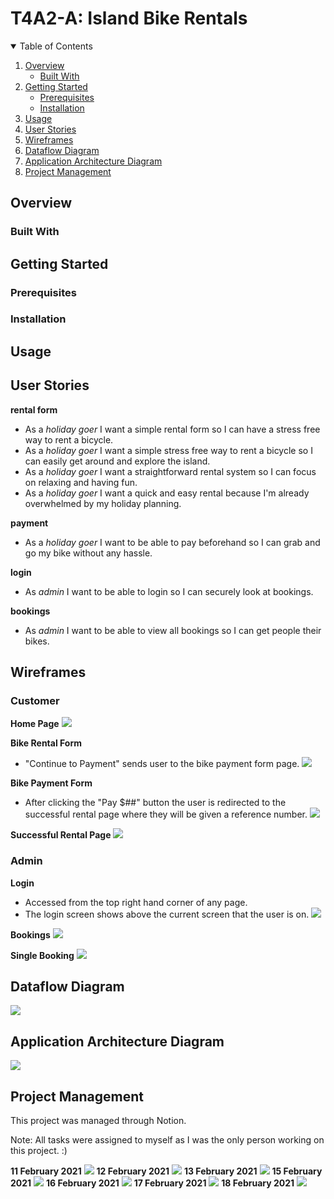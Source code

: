 # T4A2-A: Island Bike Rentals
<!-- TABLE OF CONTENTS -->
<details open="open">
  <summary>Table of Contents</summary>
  <ol>
    <li>
      <a href="#overview">Overview</a>
      <ul>
        <li><a href="#built-with">Built With</a></li>
      </ul>
    </li>
    <li>
      <a href="#getting-started">Getting Started</a>
      <ul>
        <li><a href="#prerequisites">Prerequisites</a></li>
        <li><a href="#installation">Installation</a></li>
      </ul>
    </li>
    <li><a href="#usage">Usage</a></li>
    <li><a href="#user-stories">User Stories</a></li>
    <li><a href="#wireframes">Wireframes</a></li>
    <li><a href="#dataflow-diagram">Dataflow Diagram</a></li>
    <li><a href="#application-architecture-diagram">Application Architecture Diagram</a></li>
    <li><a href="#project-management">Project Management</a></li>
  </ol>
</details>

## Overview
<!-- about the project -->
### Built With
<!-- list any major frameworks that you built your project using (bootstrap...) -->

## Getting Started
<!-- instructions on setting up your project locally -->
### Prerequisites
<!-- list things you need to use the software and how to install them -->
### Installation
<!-- clone repo... -->

## Usage
<!-- useful examples of how a project can be used. Additional screenshots, code examples and demos -->

## User Stories
<!-- organize by feature -->
**rental form**
- As a _holiday goer_ I want a simple rental form so I can have a stress free way to rent a bicycle.
- As a _holiday goer_ I want a simple stress free way to rent a bicycle so I can easily get around and explore the island.
- As a _holiday goer_ I want a straightforward rental system so I can focus on relaxing and having fun.
- As a _holiday goer_ I want a quick and easy rental because I'm already overwhelmed by my holiday planning.

**payment**
- As a _holiday goer_ I want to be able to pay beforehand so I can grab and go my bike without any hassle.

**login**
- As _admin_ I want to be able to login so I can securely look at bookings.

**bookings**
- As _admin_ I want to be able to view all bookings so I can get people their bikes.

<!-- - As an _island local_ I want a fun way to get around the island so I can have a good time. -->
<!-- - As _someone who visits the island often_ I want my details to be stored so I don't have to fill out a form each time. -->

## Wireframes
### Customer 
**Home Page**
![](./docs/wireframes/home.png)

**Bike Rental Form**
- "Continue to Payment" sends user to the bike payment form page.
![](./docs/wireframes/rent.png)

**Bike Payment Form**
- After clicking the "Pay $##" button the user is redirected to the successful rental page where they will be given a reference number.
![](./docs/wireframes/payment.png)

**Successful Rental Page**
![](./docs/wireframes/rent_success.png)

### Admin
**Login**
- Accessed from the top right hand corner of any page. 
- The login screen shows above the current screen that the user is on.
![](./docs/wireframes/login.png)

**Bookings**
![](./docs/wireframes/bookings.png)

**Single Booking**
![](./docs/wireframes/single_booking.png)



## Dataflow Diagram
![](./docs/diagrams/dataflow.png)

## Application Architecture Diagram
![](./docs/diagrams/aad.png)

## Project Management

This project was managed through Notion. 

Note: All tasks were assigned to myself as I was the only person working on this project. :)

**11 February 2021**
![](./docs/notion/2021-02-11.png)
**12 February 2021**
![](./docs/notion/2021-02-12.png)
**13 February 2021**
![](./docs/notion/2021-02-13.png)
**15 February 2021**
![](./docs/notion/2021-02-15.png)
**16 February 2021**
![](./docs/notion/2021-02-16.png)
**17 February 2021**
![](./docs/notion/2021-02-17.png)
**18 February 2021**
![](./docs/notion/2021-02-18.png)


